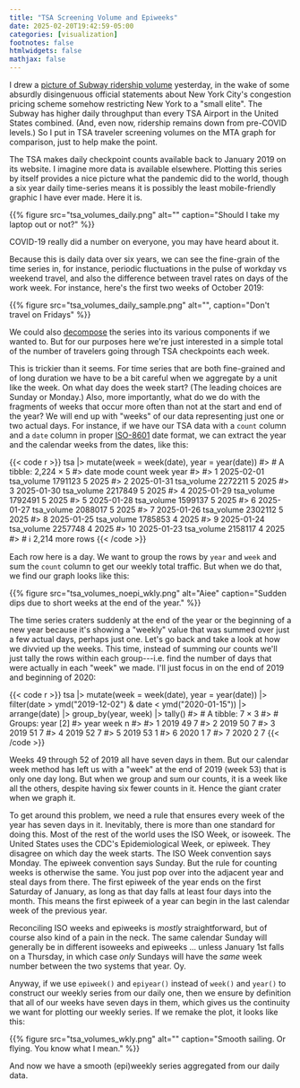 ```yaml
---
title: "TSA Screening Volume and Epiweeks"
date: 2025-02-20T19:42:59-05:00
categories: [visualization]
footnotes: false
htmlwidgets: false
mathjax: false
---
```


I drew a [picture of Subway ridership volume](https://kieranhealy.org/blog/archives/2025/02/19/mta-ridership/) yesterday, in the wake of some absurdly disingenuous official statements about New York City's congestion pricing scheme somehow restricting New York to a "small elite". The Subway has higher daily throughput than every TSA Airport in the United States combined. (And, even now, ridership remains down from pre-COVID levels.) So I put in TSA traveler screening volumes on the MTA graph for comparison, just to help make the point. 

The TSA makes daily checkpoint counts available back to January 2019 on its website. I imagine more data is available elsewhere. Plotting this series by itself provides a nice picture what the pandemic did to the world, though a six year daily time-series means it is possibly the least mobile-friendly graphic I have ever made. Here it is. 

{{% figure src="tsa_volumes_daily.png" alt="" caption="Should I take my laptop out or not?" %}}

COVID-19 really did a number on everyone, you may have heard about it. 

Because this is daily data over six years, we can see the fine-grain of the time series in, for instance, periodic fluctuations in the pulse of workday vs weekend travel, and also the difference between travel rates on days of the work week. For instance, here's the first two weeks of October 2019:

{{% figure src="tsa_volumes_daily_sample.png" alt="", caption="Don't travel on Fridays" %}}

We could also [decompose](https://kieranhealy.org/blog/archives/2023/12/20/the-baby-boom-again/) the series into its various components if we wanted to. But for our purposes here we're just interested in a simple total of the number of travelers going through TSA checkpoints each week. 

This is trickier than it seems. For time series that are both fine-grained and of long duration we have to be a bit careful when we aggregate by a unit like the week. On what day does the week start? (The leading choices are Sunday or Monday.) Also, more importantly, what do we do with the fragments of weeks that occur more often than not at the start and end of the year? We will end up with "weeks" of our data representing just one or two actual days. For instance, if we have our TSA data with a `count` column and a `date` column in proper [ISO-8601](https://www.iso.org/iso-8601-date-and-time-format.html) date format, we can extract the year and the calendar weeks from the dates, like this:

{{< code r >}}
tsa |>
  mutate(week = week(date),
         year = year(date))
#> # A tibble: 2,224 × 5
#>    date       mode         count  week  year
#>    <date>     <chr>        <dbl> <dbl> <dbl>
#>  1 2025-02-01 tsa_volume 1791123     5  2025
#>  2 2025-01-31 tsa_volume 2272211     5  2025
#>  3 2025-01-30 tsa_volume 2217849     5  2025
#>  4 2025-01-29 tsa_volume 1792491     5  2025
#>  5 2025-01-28 tsa_volume 1599137     5  2025
#>  6 2025-01-27 tsa_volume 2088017     5  2025
#>  7 2025-01-26 tsa_volume 2302112     5  2025
#>  8 2025-01-25 tsa_volume 1785853     4  2025
#>  9 2025-01-24 tsa_volume 2257748     4  2025
#> 10 2025-01-23 tsa_volume 2158117     4  2025
#> # ℹ 2,214 more rows
{{< /code >}}

Each row here is a day. We want to group the rows by `year` and `week` and sum the `count` column to get our weekly total traffic. But when we do that, we find our graph looks like this:

{{% figure src="tsa_volumes_noepi_wkly.png" alt="Aiee" caption="Sudden dips due to short weeks at the end of the year." %}}

The time series craters suddenly at the end of the year or the beginning of a new year because it's showing a "weekly" value that was summed over just a few actual days, perhaps just one. Let's go back and take a look at how we divvied up the weeks. This time, instead of summing our counts we'll just tally the rows within each group---i.e. find the number of days that were actually in each "week" we made. I'll just focus in on the end of 2019 and beginning of 2020:

{{< code r >}}
tsa |>
  mutate(week = week(date),
         year = year(date)) |> 
  filter(date > ymd("2019-12-02") & date < ymd("2020-01-15")) |> 
  arrange(date) |> 
  group_by(year, week) |>
  tally()
#> # A tibble: 7 × 3
#> # Groups:   year [2]
#>    year  week     n
#>   <dbl> <dbl> <int>
#> 1  2019    49     7
#> 2  2019    50     7
#> 3  2019    51     7
#> 4  2019    52     7
#> 5  2019    53     1
#> 6  2020     1     7
#> 7  2020     2     7
{{< /code >}}

Weeks 49 through 52 of 2019 all have seven days in them. But our calendar week method has left us with a "week" at the end of 2019 (week 53) that is only one day long. But when we group and sum our counts, it is a week like all the others, despite having six fewer counts in it. Hence the giant crater when we graph it. 

To get around this problem, we need a rule that ensures every week of the year has seven days in it. Inevitably, there is more than one standard for doing this. Most of the rest of the world uses the ISO Week, or isoweek. The United States uses the CDC's Epidemiological Week, or epiweek. They disagree on which day the week starts. The ISO Week convention says Monday. The epiweek convention says Sunday. But the rule for counting weeks is otherwise the same. You just pop over into the adjacent year and steal days from there. The first epiweek of the year ends on the first Saturday of January, as long as that day falls at least four days into the month. This means the first epiweek of a year can begin in the last calendar week of the previous year. 

Reconciling ISO weeks and epiweeks is _mostly_ straightforward, but of course also kind of a pain in the neck. The same calendar Sunday will generally be in different isoweeks and epiweeks ... unless January 1st falls on a Thursday, in which case *only* Sundays will have the _same_ week number between the two systems that year. Oy. 

Anyway, if we use `epiweek()` and `epiyear()` instead of `week()` and `year()` to construct our weekly series from our daily one, then we ensure by definition that all of our weeks have seven days in them, which gives us the continuity we want for plotting our weekly series. If we remake the plot, it looks like this:

{{% figure src="tsa_volumes_wkly.png" alt="" caption="Smooth sailing. Or flying. You know what I mean." %}}

And now we have a smooth (epi)weekly series aggregated from our daily data.
